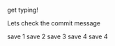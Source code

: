 get typing!

Lets check the commit message

save 1
save 2
save 3
save 4
save 4
<!--stackedit_data:
eyJoaXN0b3J5IjpbLTU3NjUyNTc4NCwxNDkwMjk2NzQ3LC0xMz
k4NzM5NjMyLDU2NTY2NTI5NywyMDkxMDQ0ODY3XX0=
-->